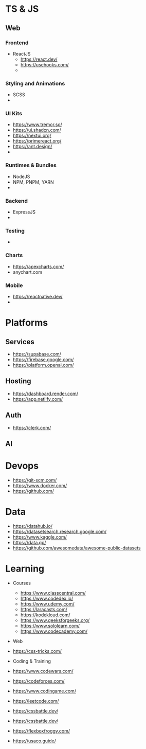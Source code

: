 # TS & JS

## Web

### Frontend
- ReactJS
  -  https://react.dev/
  -  https://usehooks.com/
  -  
### Styling and Animations
- SCSS
- 
### UI Kits
- https://www.tremor.so/
- https://ui.shadcn.com/
- https://nextui.org/
- https://primereact.org/
- https://ant.design/
- 
### Runtimes & Bundles
- NodeJS
- NPM, PNPM, YARN
- 
### Backend
- ExpressJS
- 
### Testing
-
### Charts
- https://apexcharts.com/
- anychart.com

### Mobile
- https://reactnative.dev/
-
# Platforms 
## Services
- https://supabase.com/
- https://firebase.google.com/
- https://platform.openai.com/
##  Hosting
-  https://dashboard.render.com/
-  https://app.netlify.com/
## Auth
- https://clerk.com/
## AI

# Devops
-  https://git-scm.com/
-  https://www.docker.com/
-  https://github.com/

# Data
-  https://datahub.io/
-  https://datasetsearch.research.google.com/
-  https://www.kaggle.com/
-  https://data.go/
-  https://github.com/awesomedata/awesome-public-datasets

# Learning
- Courses
  -  https://www.classcentral.com/
  -  https://www.codedex.io/
  -  https://www.udemy.com/
  -  https://laracasts.com/
  -  https://kodekloud.com/
  -  https://www.geeksforgeeks.org/
  -  https://www.sololearn.com/
  -  https://www.codecademy.com/

- Web
-  https://css-tricks.com/

- Coding & Training
-  https://www.codewars.com/
-  https://codeforces.com/
-  https://www.codingame.com/
-  https://leetcode.com/
-  https://cssbattle.dev/
-  https://cssbattle.dev/
-  https://flexboxfroggy.com/
-  https://usaco.guide/
